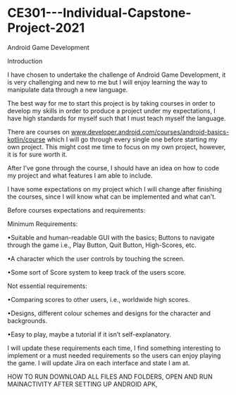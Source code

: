 # CE301---Individual-Capstone-Project-2021
Android Game Development

Introduction

I have chosen to undertake the challenge of Android Game Development, it is very challenging and new to me but I will enjoy learning the way to manipulate data through a new language. 

The best way for me to start this project is by taking courses in order to develop my skills in order to produce a project under my expectations, I have high standards for myself such that I must teach myself the language. 

There are courses on www.developer.android.com/courses/android-basics-kotlin/course which I will go through every single one before starting my own project. This might cost me time to focus on my own project, however, it is for sure worth it.

After I’ve gone through the course, I should have an idea on how to code my project and what features I am able to include.

I have some expectations on my project which I will change after finishing the courses, since I will know what can be implemented and what can’t.

Before courses expectations and requirements:

Minimum Requirements:

•Suitable and human-readable GUI with the basics; Buttons to navigate through the game i.e., Play Button, Quit Button, High-Scores, etc.

•A character which the user controls by touching the screen.

•Some sort of Score system to keep track of the users score.

Not essential requirements:

•Comparing scores to other users, i.e., worldwide high scores.

•Designs, different colour schemes and designs for the character and backgrounds.

•Easy to play, maybe a tutorial if it isn’t self-explanatory.

I will update these requirements each time, I find something interesting to implement or a must needed requirements so the users can enjoy playing the game. I will update Jira on each interface and state I am at.


HOW TO RUN
DOWNLOAD ALL FILES AND FOLDERS, 
OPEN AND RUN MAINACTIVITY AFTER SETTING UP ANDROID APK,

